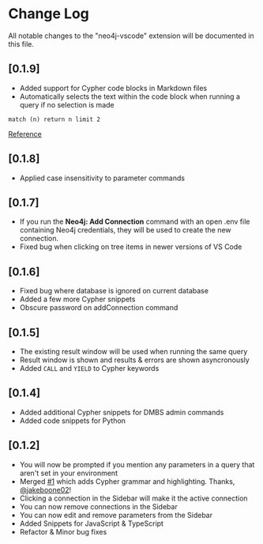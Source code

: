 # Change Log

All notable changes to the "neo4j-vscode" extension will be documented in this file.

## [0.1.9]

- Added support for Cypher code blocks in Markdown files
- Automatically selects the text within the code block when running a query if no selection is made

```cypher
match (n) return n limit 2
```

[Reference](https://stackoverflow.com/a/76239666/3876654)

## [0.1.8]

- Applied case insensitivity to parameter commands

## [0.1.7]

- If you run the **Neo4j: Add Connection** command with an open .env file containing Neo4j credentials, they will be used to create the new connection.
- Fixed bug when clicking on tree items in newer versions of VS Code

## [0.1.6]

- Fixed bug where database is ignored on current database
- Added a few more Cypher snippets
- Obscure password on addConnection command

## [0.1.5]

- The existing result window will be used when running the same query
- Result window is shown and results & errors are shown asyncronously
- Added `CALL` and `YIELD` to Cypher keywords

## [0.1.4]

- Added additional Cypher snippets for DMBS admin commands
- Added code snippets for Python

## [0.1.2]

- You will now be prompted if you mention any parameters in a query that aren't set in your environment
- Merged [#1](https://github.com/adam-cowley/neo4j-vscode/pull/1/) which adds Cypher grammar and highlighting.  Thanks, [@jakeboone02](https://github.com/jakeboone02)!
- Clicking a connection in the Sidebar will make it the active connection
- You can now remove connections in the Sidebar
- You can now edit and remove parameters from the Sidebar
- Added Snippets for JavaScript & TypeScript
- Refactor & Minor bug fixes
